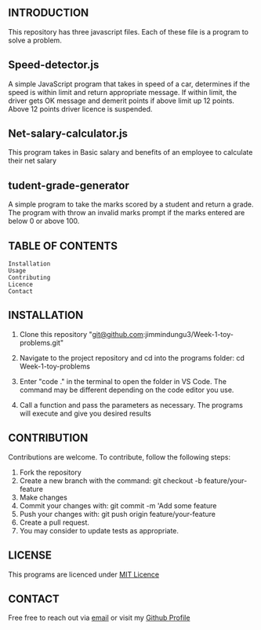 ##  INTRODUCTION

This repository has three javascript files. Each of these file is a program to solve a problem.


##  Speed-detector.js
A simple JavaScript program that takes in speed of a car, determines if the speed is within limit and return appropriate message. If within limit, the driver gets OK message and demerit points if above limit up 12 points. Above 12 points driver licence is suspended.


##  Net-salary-calculator.js
This program takes in Basic salary and benefits of an employee to calculate their net salary


##  tudent-grade-generator
A simple program to take the marks scored by a student and return a grade. The program with throw an invalid marks prompt if the marks entered are below 0 or above 100.



##  TABLE OF CONTENTS
    Installation
    Usage
    Contributing
    Licence
    Contact

## INSTALLATION
1. Clone this repository
        "git@github.com:jimmindungu3/Week-1-toy-problems.git"

2. Navigate to the project repository and cd into the programs folder:
        cd Week-1-toy-problems

3. Enter "code ." in the terminal to open the folder in VS Code. The command may be different depending on the code editor you use.

4. Call a function and pass the parameters as necessary. The programs will execute and give you desired results

## CONTRIBUTION
Contributions are welcome. To contribute, follow the following steps:

1. Fork the repository
2. Create a new branch with the command: git checkout -b feature/your-feature
3. Make changes
4. Commit your changes with: git commit -m 'Add some feature
5. Push your changes with: git push origin feature/your-feature
5. Create a pull request.
6. You may consider to update tests as appropriate.

## LICENSE
This programs are licenced under [MIT Licence](https://github.com/jimmindungu3/Week-1-toy-problems/blob/master/LICENSE)

## CONTACT
Free free to reach out via [email](jimmindungu#@gmail.com) or visit my [Github Profile](https://github.com/jimmindungu3?tab=repositories)
